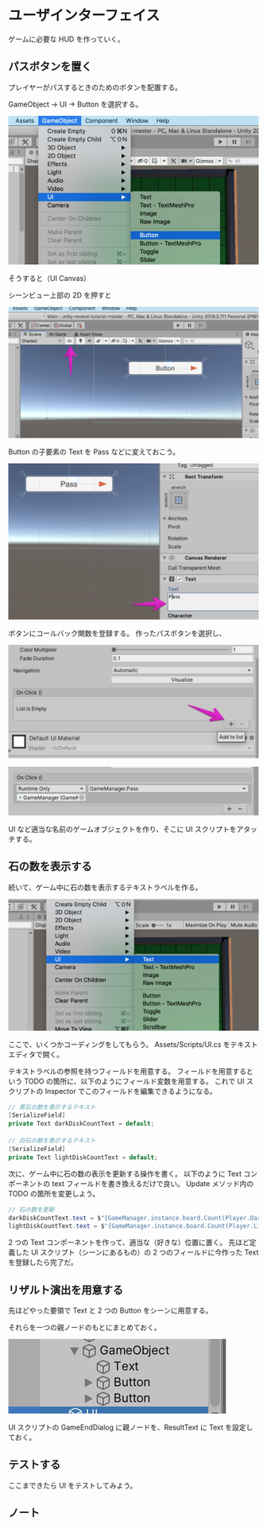 # ユーザインターフェイス

ゲームに必要な HUD を作っていく。

## パスボタンを置く

プレイヤーがパスするときのためのボタンを配置する。

GameObject -> UI -> Button を選択する。

![Button を作成](./Images/Button.png)

そうすると（UI Canvas）

シーンビュー上部の 2D を押すと

![2D ビュー](./Images/2D.png)

Button の子要素の Text を Pass などに変えておこう。

![Pass](./Images/PassText.png)

ボタンにコールバック関数を登録する。
作ったパスボタンを選択し、

![コールバック関数の追加](./Images/EventList.png)

![Click イベントにコールバック関数を追加](./Images/ClickEvent.png)

UI など適当な名前のゲームオブジェクトを作り、そこに UI スクリプトをアタッチする。

## 石の数を表示する

続いて、ゲーム中に石の数を表示するテキストラベルを作る。

![Text を作成](./Images/Text.png)

ここで、いくつかコーディングをしてもらう。
Assets/Scripts/UI.cs をテキストエディタで開く。

テキストラベルの参照を持つフィールドを用意する。
フィールドを用意するという TODO の箇所に、以下のようにフィールド変数を用意する。
これで UI スクリプトの Inspector でこのフィールドを編集できるようになる。

```cs
// 黒石の数を表示するテキスト
[SerializeField]
private Text darkDiskCountText = default;

// 白石の数を表示するテキスト
[SerializeField]
private Text lightDiskCountText = default;
```

次に、ゲーム中に石の数の表示を更新する操作を書く。
以下のように Text コンポーネントの text フィールドを書き換えるだけで良い。
Update メソッド内の TODO の箇所を変更しよう。

```cs
// 石の数を更新
darkDiskCountText.text = $"{GameManager.instance.board.Count(Player.Dark)}";
lightDiskCountText.text = $"{GameManager.instance.board.Count(Player.Light)}";
```

2 つの Text コンポーネントを作って、適当な（好きな）位置に置く。
先ほど定義した UI スクリプト（シーンにあるもの）の 2 つのフィールドに今作った Text を登録したら完了だ。

## リザルト演出を用意する

先ほどやった要領で Text と 2 つの Button をシーンに用意する。

それらを一つの親ノードのもとにまとめておく。

![一つの親ノードのもとのダイアログ](./Images/Dialog.png)

UI スクリプトの GameEndDialog に親ノードを、ResultText に Text を設定しておく。

## テストする

ここまできたら UI をテストしてみよう。

## ノート
